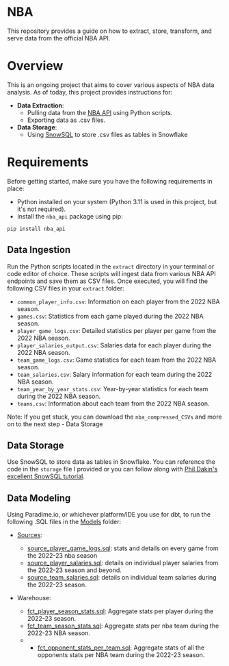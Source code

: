 # NBA
This repository provides a guide on how to extract, store, transform, and serve data from the official NBA API.

# Overview
This is an ongoing project that aims to cover various aspects of NBA data analysis. As of today, this project provides instructions for:

  - **Data Extraction**:
    - Pulling data from the [NBA API](https://github.com/swar/nba_api) using Python scripts.
    - Exporting data as .csv files.
  - **Data Storage**:
    - Using [SnowSQL](https://docs.snowflake.com/en/user-guide/snowsql) to store .csv files as tables in Snowflake

# Requirements
Before getting started, make sure you have the following requirements in place:

- Python installed on your system (Python 3.11 is used in this project, but it's not required).
- Install the `nba_api` package using pip:
```
pip install nba_api
```

## Data Ingestion

Run the Python scripts located in the `extract` directory in your terminal or code editor of choice. These scripts will ingest data from various NBA API endpoints and save them as CSV files. Once executed, you will find the following CSV files in your `extract` folder:

- `common_player_info.csv`: Information on each player from the 2022 NBA season.
- `games.csv`: Statistics from each game played during the 2022 NBA season.
- `player_game_logs.csv`: Detailed statistics per player per game from the 2022 NBA season.
- `player_salaries_output.csv`: Salaries data for each player during the 2022 NBA season.
- `team_game_logs.csv`: Game statistics for each team from the 2022 NBA season.
- `team_salaries.csv`: Salary information for each team during the 2022 NBA season.
- `team_year_by_year_stats.csv`: Year-by-year statistics for each team during the 2022 NBA season.
- `teams.csv`: Information about each team from the 2022 NBA season.

Note: If you get stuck, you can download the `nba_compressed_CSVs` and more on to the next step - Data Storage

## Data Storage

Use SnowSQL to store data as tables in Snowflake. You can reference the code in the `storage` file I provided or you can follow along with [Phil Dakin's excellent SnowSQL tutorial](https://medium.com/@philipdakin/dbt-snowflake-basic-model-setup-845122814178).

## Data Modeling

Using Paradime.io, or whichever platform/IDE you use for dbt, to run the following .SQL files in the [Models](https://github.com/jpooksy/NBA_Data_Modeling/tree/f156aa2664eae0c26469aeb7181b8326a7d82a9e/nba/models) folder:

- [Sources](https://github.com/jpooksy/NBA_Data_Modeling/tree/cc45da4cf7b2fdea6a5e74e861d98e366ed70c82/nba/models/staging):
  - [source_player_game_logs.sql](https://github.com/jpooksy/NBA_Data_Modeling/blob/cc45da4cf7b2fdea6a5e74e861d98e366ed70c82/nba/models/staging/source_player_game_logs.sql): stats and details on every game from the 2022-23 nba season
  - [source_player_salaries.sql](https://github.com/jpooksy/NBA_Data_Modeling/blob/cc45da4cf7b2fdea6a5e74e861d98e366ed70c82/nba/models/staging/source_player_salaries.sql): details on individual player salaries from the 2022-23 season and beyond.
  - [source_team_salaries.sql](https://github.com/jpooksy/NBA_Data_Modeling/blob/cc45da4cf7b2fdea6a5e74e861d98e366ed70c82/nba/models/staging/source_team_salaries.sql): details on individual team salaries during the 2022-23 season.
 
- Warehouse:
  - [fct_player_season_stats.sql](https://github.com/jpooksy/NBA_Data_Modeling/blob/cc45da4cf7b2fdea6a5e74e861d98e366ed70c82/nba/models/warehouse/fct_player_season_stats.sql): Aggregate stats per player during the 2022-23 season.
  - [fct_team_season_stats.sql](https://github.com/jpooksy/NBA_Data_Modeling/blob/cc45da4cf7b2fdea6a5e74e861d98e366ed70c82/nba/models/warehouse/fct_team_season_stats.sql): Aggregate stats per nba team during the 2022-23 NBA season.
  -   - [fct_opponent_stats_per_team.sql](https://github.com/jpooksy/NBA_Data_Modeling/blob/cc45da4cf7b2fdea6a5e74e861d98e366ed70c82/nba/models/warehouse/fct_opponent_stats_per_team.sql): Aggregate stats of all the opponents stats per NBA team during the 2022-23 season.
